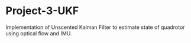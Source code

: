 # Project-3-UKF
Implementation of Unscented Kalman Filter to estimate state of quadrotor using optical flow and IMU.
